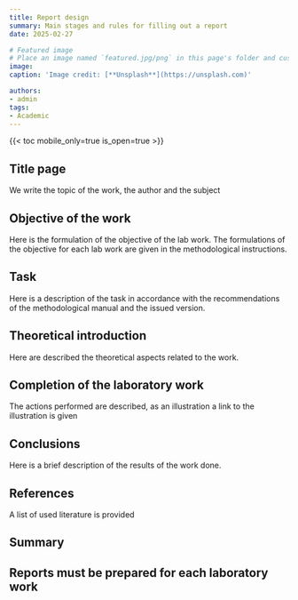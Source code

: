 ```yaml
---
title: Report design
summary: Main stages and rules for filling out a report
date: 2025-02-27

# Featured image
# Place an image named `featured.jpg/png` in this page's folder and customize its options here.
image:
caption: 'Image credit: [**Unsplash**](https://unsplash.com)'

authors:
- admin
tags:
- Academic
---
```


{{< toc mobile_only=true is_open=true >}}

## Title page
We write the topic of the work, the author and the subject

[//]: # ([![The template is mobile first with a responsive design to ensure that your site looks stunning on every device.]&#40;https://raw.githubusercontent.com/wowchemy/wowchemy-hugo-modules/main/starters/academic/preview.png&#41;]&#40;https://hugoblox.com&#41;)

## Objective of the work

Here is the formulation of the objective of the lab work. The formulations of the
objective for each lab work are given in the methodological
instructions.

## Task

Here is a description of the task in accordance with the recommendations
of the methodological manual and the issued version.

## Theoretical introduction

Here are described the theoretical aspects related to the work.

## Completion of the laboratory work

The actions performed are described, as an illustration a link to the illustration is given

## Conclusions

Here is a brief description of the results of the work done.

## References

A list of used literature is provided

## Summary
Reports must be prepared for each laboratory work
---










